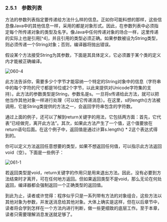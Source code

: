 ### 2.5.1　参数列表

方法的参数列表指定要传递给方法什么样的信息。正如你可能料想的那样，这些信息像Java中的其他信息一样，采用的都是对象形式。因此，在参数列表中必须指定每个所传递对象的类型及名字。像Java中任何传递对象的场合一样，这里传递的实际上也是引用[^4]，并且引用的类型必须正确。如果参数被设为String类型，则必须传递一个String对象；否则，编译器将抛出错误。

假设某个方法接受String为其参数，下面是其具体定义，它必须置于某个类的定义内才能被正确编译。

![060-4](../Images/image02618.jpeg)

此方法告诉你，需要多少个字节才能容纳一个特定的String对象中的信息（字符串中的每个字符的尺寸都是16位或2个字节，以此来提供对Unicode字符集的支持）。此方法的参数类型是String，参数名是s。一旦将s传递给此方法，就可以把他当作其他对象一样进行处理（可以给它传递消息）。在这里，s的length()方法被调用，它是String类提供的方法之一，会返回字符串包含的字符数。

通过上面的例子，还可以了解到return关键字的用法，它包括两方面：首先，它代表“已经做完，离开此方法”。其次，如果此方法产生了一个值，这个值要放在return语句后面。在这个例子中，返回值是通过计算s.length() * 2这个表达式得到的。

你可以定义方法返回任意想要的类型，如果不想返回任何值，可以指示此方法返回void（空）。下面是一些例子：

![061-1](../Images/image02619.jpeg)

若返回类型是void，return关键字的作用只是用来退出方法。因此，没有必要到方法结束时才离开，可在任何地方返回。但如果返回类型不是void，那么无论在何处返回，编译器都会强制返回一个正确类型的返回值。

到此为止，读者或许觉得：程序似乎只是一系列带有方法的对象组合，这些方法以其他对象为参数，并发送消息给其他对象。大体上确实是这样，但在以后章节中，读者将会学到怎样在一个方法内进行判断，做一些更细致的底层工作。至于本章，读者只需要理解消息发送就足够了。